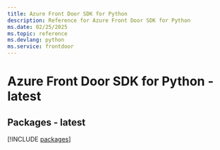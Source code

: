 ```yaml
---
title: Azure Front Door SDK for Python
description: Reference for Azure Front Door SDK for Python
ms.date: 02/25/2025
ms.topic: reference
ms.devlang: python
ms.service: frontdoor
---
```

# Azure Front Door SDK for Python - latest
## Packages - latest
[!INCLUDE [packages](front-door-index.md)]